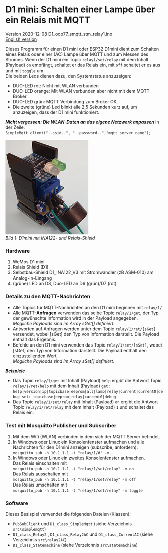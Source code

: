 # D1 mini: Schalten einer Lampe &uuml;ber ein Relais mit MQTT
Version 2020-12-08 D1_oop77_smqtt_stm_relay1.ino    
[English version](./README.md "English version")   

Dieses Programm f&uuml;r einen D1 mini oder ESP32 D1mini dient zum Schalten eines Relais oder einer (AC) Lampe &uuml;ber MQTT und zum Messen des Stromes. Wenn der D1 mini ein Topic `relay1/set/relay` mit dem Inhalt (Payload) `on` empf&auml;ngt, schaltet er das Relais ein, mit `off` schaltet er es aus und mit `toggle` um.   
Die beiden Leds dienen dazu, den Systemstatus anzuzeigen:   
* DUO-LED rot: Nicht mit WLAN verbunden
* DUO-LED orange: Mit WLAN verbunden aber nicht mit dem MQTT Broker
* DUO-LED gr&uuml;n: MQTT Verbindung zum Broker OK.
* Die zweite (gr&uuml;ne) Led blinkt alle 2,5 Sekunden kurz auf, um anzuzeigen, dass der D1 mini funktioniert.   

__*Nicht vergessen: Die WLAN-Daten an das eigene Netzwerk anpassen*__ in der Zeile:   
`SimpleMqtt client("..ssid..", "..password..","mqtt server name");`  

![D1mini mit INA122- und Relais-Shield](./images/D1_smqtt_INA122_relay1.png "D1mini mit INA122- und Relais-Shield")    
_Bild 1: D1mini mit INA122- und Relais-Shield_   

### Hardware
1. WeMos D1 mini   
2. Relais Shield (D1)   
3. Selbstbau-Shield D1_INA122_V3 mit Stromwandler (zB ASM-010) am Analog-In-Eingang   
4. (gr&uuml;ne) LED an D8, Duo-LED an D6 (gr&uuml;n)/D7 (rot)   

### Details zu den MQTT-Nachrichten   
* Alle Topics f&uuml;r MQTT-Nachrichten an den D1 mini beginnen mit `relay/1/`   
* Alle MQTT-__Anfragen__ verwenden das selbe Topic `relay/1/get`, der Typ der gew&uuml;nschte Information wird in der Payload angegeben.   
*M&ouml;gliche Payloads sind im Array sGet[] definiert.*   
* Antworten auf Anfragen werden unter dem Topic `relay/1/ret/[sGet]` versendet, wobei [sGet] den Typ von Information darstellt. Die Payload enth&auml;lt das Ergebnis.   
* Befehle an den D1 mini verwenden das Topic `relay/1/set/[sSet]`, wobei [sGet] den Typ von Information darstellt. Die Payload enth&auml;lt den einzustellenden Wert.   
*M&ouml;gliche Payloads sind im Array sSet[] definiert.*   

__*Beispiele*__  
* Das Topic `relay/1/get` mit Inhalt (Payload) `help` ergibt die Antwort Topic `relay/1/ret/help` mit dem Inhalt (Payload) `get: help|version|ip|topicbase|eeprom|all|lamp|relay|current|current0|debug
set: topicbase|eeprom|relay|current0|debug`
* Das Topic `relay/1/set/relay` mit Inhalt (Payload) `on` ergibt die Antwort Topic `relay/1/ret/relay` mit dem Inhalt (Payload) `1` und schaltet das Relais ein.

### Test mit Mosquitto Publisher und Subscriber
1. Mit dem Wifi (WLAN) verbinden in dem sich der MQTT Server befindet.
2. In Windows oder Linux ein Konsolenfenster aufmachen und alle Nachrichten f&uuml;r den D1mini anzeigen (subscribe, anfordern):   
`mosquitto_sub -h 10.1.1.1 -t "relay/1/#" -v`  
3. In Windows oder Linux ein zweites Konsolenfenster aufmachen.   
Das Relais einschalten mit    
`mosquitto_pub -h 10.1.1.1 -t "relay/1/set/relay" -m on`  
Das Relais ausschalten mit    
`mosquitto_pub -h 10.1.1.1 -t "relay/1/set/relay" -m off`  
Das Relais umschalten mit    
`mosquitto_pub -h 10.1.1.1 -t "relay/1/set/relay" -m toggle`  

### Software
Dieses Besispiel verwendet die folgenden Dateien (Klassen):   
* `PubSubClient` und `D1_class_SimpleMqtt` (siehe Verzeichnis `src\simplemqtt`)   
* `D1_class_Relay2` , `D1_class_Relay2AC` und `D1_class_CurrentAC` (siehe Verzeichnis `src\relay2AC`)   
* `D1_class_Statemachine` (siehe Verzeichnis `src\statemachine`)   
